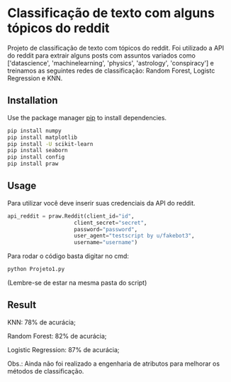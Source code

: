 # Classificação de texto com alguns tópicos do reddit

Projeto de classificação de texto com tópicos do reddit.
Foi utilizado a API do reddit para extrair alguns posts com assuntos variados como ['datascience', 'machinelearning', 'physics', 'astrology', 'conspiracy'] e treinamos as seguintes redes de classificação: Random Forest, Logistc Regression e KNN.

## Installation

Use the package manager [pip](https://pip.pypa.io/en/stable/) to install dependencies.

```bash
pip install numpy
pip install matplotlib
pip install -U scikit-learn
pip install seaborn
pip install config
pip install praw
```

## Usage

Para utilizar você deve inserir suas credenciais da API do reddit.
```python
api_reddit = praw.Reddit(client_id="id",
                     client_secret="secret",
                     password="password",
                     user_agent="testscript by u/fakebot3",
                     username="username")
```

Para rodar o código basta digitar no cmd:

```bash
python Projeto1.py
```
(Lembre-se de estar na mesma pasta do script)

## Result

KNN: 78% de acurácia;

Random Forest: 82% de acurácia;

Logistic Regression: 87% de acurácia;

Obs.: Ainda não foi realizado a engenharia de atributos para melhorar os métodos de classificação.
